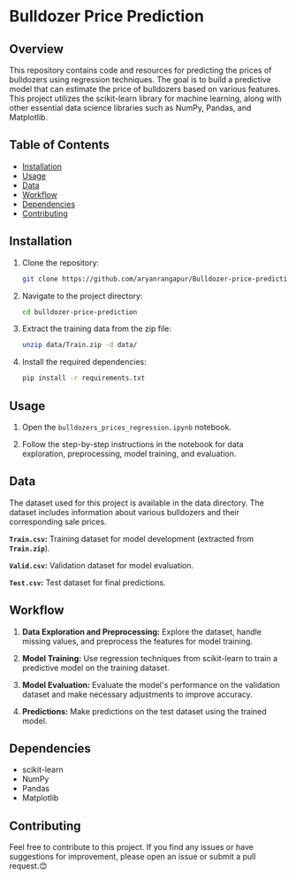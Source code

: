 # Bulldozer Price Prediction

## Overview

This repository contains code and resources for predicting the prices of bulldozers using regression techniques. The goal is to build a predictive model that can estimate the price of bulldozers based on various features. This project utilizes the scikit-learn library for machine learning, along with other essential data science libraries such as NumPy, Pandas, and Matplotlib.


## Table of Contents

- [Installation](#installation)
- [Usage](#usage)
- [Data](#data)
- [Workflow](#workflow)
- [Dependencies](#dependencies)
- [Contributing](#contributing)


## Installation

1. Clone the repository:

   ```bash
   git clone https://github.com/aryanrangapur/Bulldozer-price-prediction.git

2. Navigate to the project directory:

   ```bash
   cd bulldozer-price-prediction

3. Extract the training data from the zip file:

   ```bash
   unzip data/Train.zip -d data/

4. Install the required dependencies:

   ```bash
   pip install -r requirements.txt


## Usage

1. Open the `bulldozers_prices_regression.ipynb` notebook.

2. Follow the step-by-step instructions in the notebook for data exploration, preprocessing, model training, and evaluation.
   

## Data

The dataset used for this project is available in the data directory. The dataset includes information about various bulldozers and their corresponding sale prices.

**`Train.csv`:** Training dataset for model development (extracted from **`Train.zip`**).

**`Valid.csv`:** Validation dataset for model evaluation.

**`Test.csv`:** Test dataset for final predictions.


## Workflow
 
1. **Data Exploration and Preprocessing:** Explore the dataset, handle missing values, and preprocess the features for model training.

2. **Model Training:** Use regression techniques from scikit-learn to train a predictive model on the training dataset.

3. **Model Evaluation:** Evaluate the model's performance on the validation dataset and make necessary adjustments to improve accuracy.

4. **Predictions:** Make predictions on the test dataset using the trained model.


## Dependencies
  
* scikit-learn
* NumPy
* Pandas
* Matplotlib


## Contributing
  
  Feel free to contribute to this project. If you find any issues or have suggestions for improvement, please open an issue or submit a pull request.😊
